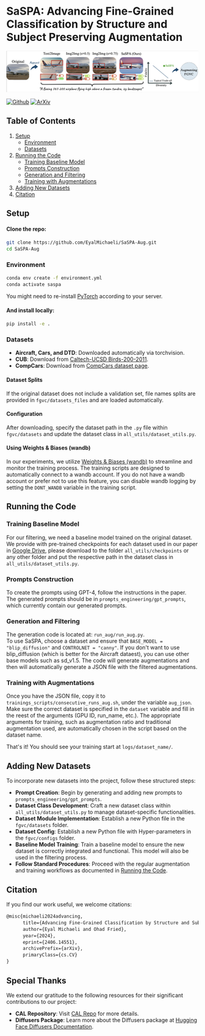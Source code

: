 # SaSPA: Advancing Fine-Grained Classification by Structure and Subject Preserving Augmentation

![Teaser Image](docs/assets/teaser.png)


[![Github](https://img.shields.io/badge/Github%20webpage-222222.svg?style=for-the-badge&logo=github)](https://eyalmichaeli.github.io/SaSPA-Aug/)
[![ArXiv](https://img.shields.io/badge/ArXiv-B31B1B.svg?style=for-the-badge)](https://arxiv.org/abs/2406.14551)


## Table of Contents
1. [Setup](#setup)
    - [Environment](#environment)
    - [Datasets](#datasets)
2. [Running the Code](#running-the-code)
    - [Training Baseline Model](#training-baseline-model)
    - [Prompts Construction](#prompts-construction)
    - [Generation and Filtering](#generation-and-filtering)
    - [Training with Augmentations](#training-with-augmentations)
3. [Adding New Datasets](#adding-new-datasets)
4. [Citation](#citation)


## Setup

#### Clone the repo:
```bash
git clone https://github.com/EyalMichaeli/SaSPA-Aug.git
cd SaSPA-Aug
```


### Environment
```bash
conda env create -f environment.yml
conda activate saspa
```
You might need to re-install [PyTorch](https://pytorch.org/get-started/locally/) according to your server.


#### And install locally:
```bash
pip install -e .
```


### Datasets

- **Aircraft, Cars, and DTD**: Downloaded automatically via torchvision.
- **CUB**: Download from [Caltech-UCSD Birds-200-2011](https://www.vision.caltech.edu/datasets/cub_200_2011/).
- **CompCars**: Download from [CompCars dataset page](https://mmlab.ie.cuhk.edu.hk/datasets/comp_cars/).


#### Dataset Splits
If the original dataset does not include a validation set, file names splits are provided in `fgvc/datasets_files` and are loaded automatically.


#### Configuration
After downloading, specify the dataset path in the `.py` file within `fgvc/datasets` and update the dataset class in `all_utils/dataset_utils.py`.


#### Using Weights & Biases (wandb)
In our experiments, we utilize [Weights & Biases (wandb)](https://wandb.ai/site) to streamline and monitor the training process. The training scripts are designed to automatically connect to a wandb account. If you do not have a wandb account or prefer not to use this feature, you can disable wandb logging by setting the `DONT_WANDB` variable in the training script.


## Running the Code

### Training Baseline Model
For our filtering, we need a baseline model trained on the original dataset. We provide with pre-trained checkpoints for each dataset used in our paper in [Google Drive](https://drive.google.com/drive/folders/1Bios3Q4RsXcytsqd0e189C5yF9If06SD?usp=sharing), please download to the folder `all_utils/checkpoints` or any other folder and put the respective path in the dataset class in `all_utils/dataset_utils.py`.

### Prompts Construction
To create the prompts using GPT-4, follow the instructions in the paper.  
The generated prompts should be in `prompts_engineering/gpt_prompts`, which currently contain our generated prompts.  

### Generation and Filtering
The generation code is located at: `run_aug/run_aug.py`.  
To use SaSPA, choose a dataset and ensure that `BASE_MODEL = "blip_diffusion"` and `CONTROLNET = "canny"`. If you don't want to use blip_diffusion (which is better for the Aircraft dataest), you can use other base models such as sd_v1.5. 
The code will generate augmentations and then will automatically generate a JSON file with the filtered augmentations.  

### Training with Augmentations
Once you have the JSON file, copy it to `trainings_scripts/consecutive_runs_aug.sh`, under the variable `aug_json`.   
Make sure the correct dataset is specified in the `dataset` variable and fill in the reest of the arguments (GPU ID, run_name, etc.). The appropriate arguments for training, such as augmentation ratio and traditional augmentation used, are automatically chosen in the script based on the dataset name.

That's it!
You should see your training start at `logs/dataset_name/`.  


## Adding New Datasets
To incorporate new datasets into the project, follow these structured steps:
- **Prompt Creation**: Begin by generating and adding new prompts to `prompts_engineering/gpt_prompts`.
- **Dataset Class Development**: Craft a new dataset class within `all_utils/dataset_utils.py` to manage dataset-specific functionalities.
- **Dataset Module Implementation**: Establish a new Python file in the `fgvc/datasets` folder.
- **Dataset Config**: Establish a new Python file with Hyper-parameters in the `fgvc/configs` folder.
- **Baseline Model Training**: Train a baseline model to ensure the new dataset is correctly integrated and functional. This model will also be used in the filtering process.
- **Follow Standard Procedures**: Proceed with the regular augmentation and training workflows as documented in [Running the Code](#running-the-code).


## Citation
If you find our work useful, we welcome citations:
```markdown
@misc{michaeli2024advancing,
      title={Advancing Fine-Grained Classification by Structure and Subject Preserving Augmentation}, 
      author={Eyal Michaeli and Ohad Fried},
      year={2024},
      eprint={2406.14551},
      archivePrefix={arXiv},
      primaryClass={cs.CV}
}
```

## Special Thanks
We extend our gratitude to the following resources for their significant contributions to our project:
- **CAL Repository**: Visit [CAL Repo](https://github.com/raoyongming/CAL) for more details.
- **Diffusers Package**: Learn more about the Diffusers package at [Hugging Face Diffusers Documentation](https://huggingface.co/docs/diffusers/en/index).

